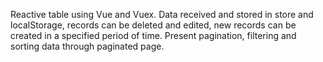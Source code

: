 Reactive table using Vue and Vuex. Data received and stored in store and localStorage, records can be deleted and edited, 
new records can be created in a specified period of time. 
Present pagination, filtering and sorting data through paginated page.
